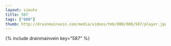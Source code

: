 ```yaml
--- 
layout: sieutv
title: 587
tags: ["000"]
thumb: http://drainmainvein.com/media/videos/tmb/000/000/587/player.jpg
---
```

{% include drainmainvein key="587" %} 
